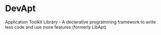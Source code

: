 DevApt
======

Application Toolkit Library - A declarative programming framework to write less code and use more features (formerly LibApt)
